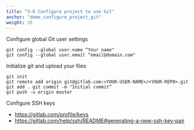 ```yaml
---
title: "3-6 Configure project to use Git"
anchor: "demo_configure_project_git"
weight: 35
---
```


Configure global Git user settings
```
git config --global user.name “Your name" 
git config --global user.email “email@domain.com"
```

Initialize git and upload your files
```
git init
git remote add origin git@gitlab.com:<YOUR-USER-NAME>/<YOUR-REPO>.git 
git add . git commit -m "Initial commit“
git push -u origin master
```

Configure SSH keys
* https://gitlab.com/profile/keys 
* https://gitlab.com/help/ssh/README#generating-a-new-ssh-key-pair
